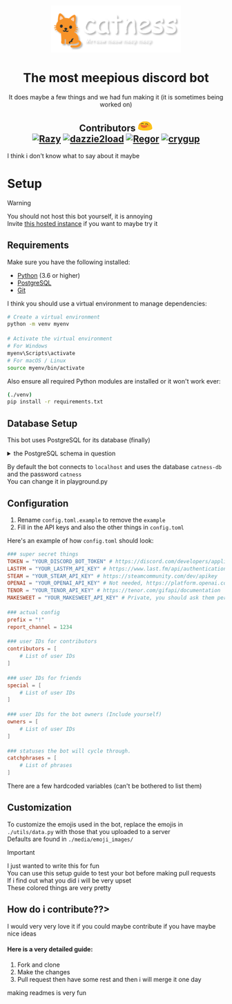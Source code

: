 <div align="center">
  <img src="./media/banner.png" width=300>
  <div>
    <h1>The most meepious discord bot</h1>
    <p1>It does maybe a few things and we had fun making it (it is sometimes being worked on)</p1>
  </div>
  <h2>
    Contributors <img src="./media/emoji_images/grinning.png" width="35" height="25"><br>
    <a href="https://github.com/razyness"><img src="https://images.weserv.nl/?url=https://avatars.githubusercontent.com/u/97766343?v=4&h=50&w=50&fit=cover&mask=circle&maxage=7d" title="Razy"></a>
    <a href="https://github.com/dazziedez"><img src="https://images.weserv.nl/?url=https://avatars.githubusercontent.com/u/79106393?v=4&h=50&w=50&fit=cover&mask=circle&maxage=7d" title="dazzie2load"></a>
    <a href="https://github.com/RegorForgot"><img src="https://images.weserv.nl/?url=https://avatars.githubusercontent.com/u/55347112?v=4&h=50&w=50&fit=cover&mask=circle&maxage=7d" title="Regor"></a>
    <a href="https://github.com/crygup"><img src="https://images.weserv.nl/?url=https://avatars.githubusercontent.com/u/65101093?v=4&h=50&w=50&fit=cover&mask=circle&maxage=7d" title="crygup"></a
  </h2>
</div>

I think i don't know what to say about it maybe
# Setup
> [!WARNING]
> You should not host this bot yourself, it is annoying<br>
> Invite [this hosted instance](https://discord.com/oauth2/authorize?client_id=1008875850403414049&permissions=2063732172992&scope=applications.commands%20bot) if you want to maybe try it
## Requirements

Make sure you have the following installed:

- [Python](https://www.python.org/downloads/) (3.6 or higher)
- [PostgreSQL](https://www.postgresql.org/download/)
- [Git](https://git-scm.com/downloads)

I think you should use a virtual environment to manage dependencies:

```bash
# Create a virtual environment
python -m venv myenv

# Activate the virtual environment
# For Windows
myenv\Scripts\activate
# For macOS / Linux
source myenv/bin/activate
```
Also ensure all required Python modules are installed or it won't work ever:

```bash
(./venv)
pip install -r requirements.txt
```

## Database Setup

This bot uses PostgreSQL for its database (finally)

<details>
  <summary>the PostgreSQL schema in question</summary>
  
```sql
CREATE TABLE public.profiles (
    id bigint NOT NULL,
    socials jsonb DEFAULT '{}'::jsonb,
    cake jsonb,
    exp bigint DEFAULT 0,
    level bigint DEFAULT 0,
    levels_enabled boolean DEFAULT true,
    profile_private boolean DEFAULT false,
    tests_enabled boolean DEFAULT false,
    rep_value bigint DEFAULT 0,
    rep_time bigint DEFAULT 0,
    follows jsonb DEFAULT '{"followers": [], "following": []}'::jsonb
);

ALTER TABLE public.profiles OWNER TO postgres;

CREATE TABLE public.reminders (
    id bigint NOT NULL,
    task text,
    private boolean,
    channel text,
    reminder_id text NOT NULL,
    remind_time bigint
);

ALTER TABLE public.reminders OWNER TO postgres;

CREATE TABLE public.servers (
    id bigint NOT NULL,
    levels_enabled boolean DEFAULT true,
    welcome_type numeric DEFAULT 0,
    features BOOLEAN DEFAULT TRUE
);

ALTER TABLE public.servers OWNER TO postgres;

ALTER TABLE ONLY public.profiles
    ADD CONSTRAINT profiles_pkey PRIMARY KEY (id);

ALTER TABLE ONLY public.servers
    ADD CONSTRAINT servers_pkey PRIMARY KEY (id);
```

</details>

By default the bot connects to `localhost` and uses the database `catness-db` and the password `catness`
<br>You can change it in playground.py

## Configuration

1. Rename `config.toml.example` to remove the `example`
2. Fill in the API keys and also the other things in `config.toml`

Here's an example of how `config.toml` should look:

```toml
### super secret things
TOKEN = "YOUR_DISCORD_BOT_TOKEN" # https://discord.com/developers/applications
LASTFM = "YOUR_LASTFM_API_KEY" # https://www.last.fm/api/authentication
STEAM = "YOUR_STEAM_API_KEY" # https://steamcommunity.com/dev/apikey
OPENAI = "YOUR_OPENAI_API_KEY" # Not needed, https://platform.openai.com/overview
TENOR = "YOUR_TENOR_API_KEY" # https://tenor.com/gifapi/documentation
MAKESWEET = "YOUR_MAKESWEET_API_KEY" # Private, you should ask them personally (They are very nice)

### actual config
prefix = "!"
report_channel = 1234

### user IDs for contributors
contributors = [
    # List of user IDs
]

### user IDs for friends
special = [
    # List of user IDs
]

### user IDs for the bot owners (Include yourself)
owners = [
    # List of user IDs
]

### statuses the bot will cycle through.
catchphrases = [
    # List of phrases
]
```

There are a few hardcoded variables (can't be bothered to list them)
  
## Customization

To customize the emojis used in the bot, replace the emojis in `./utils/data.py` with those that you uploaded to a server
<br>Defaults are found in `./media/emoji_images/`

> [!IMPORTANT]
> I just wanted to write this for fun
> <br>You can use this setup guide to test your bot before making pull requests
> <br>If i find out what you did i will be very upset
> <br>These colored things are very pretty


## How do i contribute??>

I would very very love it if you could maybe contribute if you have maybe nice ideas
<br>
#### Here is a very detailed guide:
1. Fork and clone
2. Make the changes
3. Pull request
then have some rest and then i will merge it one day


making readmes is very fun
